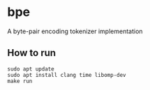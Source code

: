 # bpe
A byte-pair encoding tokenizer implementation

## How to run
```
sudo apt update
sudo apt install clang time libomp-dev
make run
```